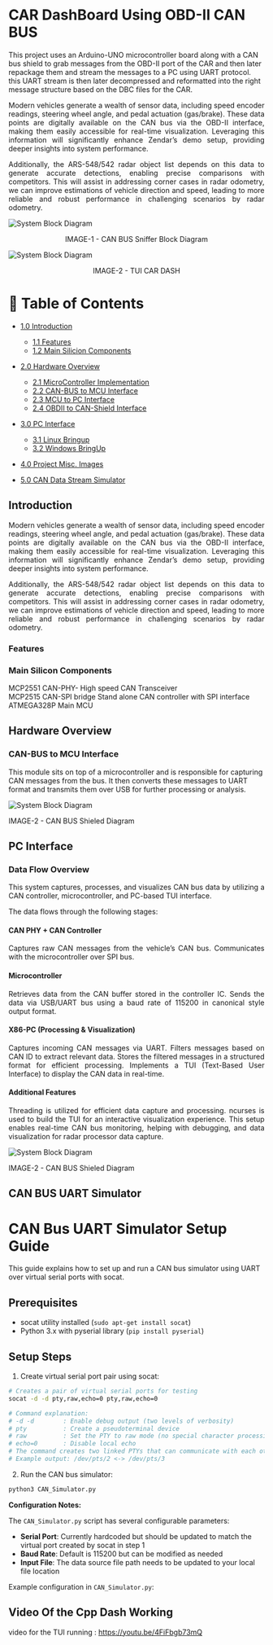 # CAR DashBoard Using OBD-II CAN BUS

This project uses an Arduino-UNO microcontroller board along with a CAN bus shield to grab messages from the OBD-II port of the CAR and then later repackage them and stream the messages to a PC using UART protocol.
this UART stream is then later decompressed and reformatted into the right message structure based on the DBC files for the CAR.

<p> <div align="justify">
Modern vehicles generate a wealth of sensor data, including speed encoder readings, steering wheel angle, and pedal actuation (gas/brake). These data points are digitally available on the CAN bus via the OBD-II interface, making them easily accessible for real-time visualization. Leveraging this information will significantly enhance Zendar’s demo setup, providing deeper insights into system performance.

Additionally, the ARS-548/542 radar object list depends on this data to generate accurate detections, enabling precise comparisons with competitors.
This will assist in addressing corner cases in radar odometry, we can improve estimations of vehicle direction and speed, leading to more reliable and robust performance in challenging scenarios by radar odometry.
</div> </p>

<!-- Block Diagram of the Power Monitor -->

![System Block Diagram](/vs_projects/CAR_OBD_SignalTap/assets/System_Diagram.png)
<p><div align="center"> IMAGE-1 - CAN BUS Sniffer Block Diagram </div> </p>


![System Block Diagram](/vs_projects/CAR_OBD_SignalTap/assets/TUI_Still.png)
<p><div align="center"> IMAGE-2 - TUI CAR DASH </div> </p>

<!-- Table of Contents -->

# :notebook_with_decorative_cover: Table of Contents

- [1.0 Introduction](#introduction)

  - [1.1 Features](#features)
  - [1.2 Main Silicion Components](#main-silicon-components)

- [2.0 Hardware Overview](#hardware-overview)

  - [2.1 MicroController Implementation](#power-supply-implementation)
  - [2.2 CAN-BUS to MCU Interface](#can-bus-to-mcu-interface)
  - [2.3 MCU to PC Interface](#cp2012n_a02_gqfn28r-implementation)
  - [2.4 OBDII to CAN-Shield Interface ](#ina3221-measuremetns-shunt-summation)

- [3.0 PC Interface](#pc-interface)

  - [3.1 Linux Bringup](#ubuntu-bringup)
  - [3.2 Windows BringUp](#)

- [4.0 Project Misc. Images](#project-images)

- [5.0 CAN Data Stream Simulator](#can-bus-uart-simulator)

## Introduction

<p><div align="justify">
Modern vehicles generate a wealth of sensor data, including speed encoder readings, steering wheel angle, and pedal actuation (gas/brake). These data points are digitally available on the CAN bus via the OBD-II interface, making them easily accessible for real-time visualization. Leveraging this information will significantly enhance Zendar’s demo setup, providing deeper insights into system performance.

Additionally, the ARS-548/542 radar object list depends on this data to generate accurate detections, enabling precise comparisons with competitors.
This will assist in addressing corner cases in radar odometry, we can improve estimations of vehicle direction and speed, leading to more reliable and robust performance in challenging scenarios by radar odometry.
</div></p>

### Features

### Main Silicon Components

<p>
MCP2551 CAN-PHY- High speed CAN Transceiver <br>
MCP2515 CAN-SPI bridge Stand alone CAN controller with SPI interface <br>
ATMEGA328P Main MCU <br>
</p>

## Hardware Overview

### CAN-BUS to MCU Interface 

<p>
This module sits on top of a microcontroller and is responsible for capturing CAN messages from the bus. It then converts these messages to UART format and transmits them over USB for further processing or analysis.
</p>

![System Block Diagram](/vs_projects/CAR_OBD_SignalTap/assets/CAN_Shield_Annotated.png)
<p><div align="justify"> IMAGE-2 - CAN BUS Shieled Diagram </div> </p>


## PC Interface

<p> <div align="justify">


### Data Flow Overview
This system captures, processes, and visualizes CAN bus data by utilizing a CAN controller, microcontroller, and PC-based TUI interface. 

The data flows through the following stages:<br>
#### CAN PHY + CAN Controller<br>
Captures raw CAN messages from the vehicle’s CAN bus.
Communicates with the microcontroller over SPI bus.

#### Microcontroller<br>
Retrieves data from the CAN buffer stored in the controller IC.
Sends the data via USB/UART bus using a baud rate of 115200 in canonical style output format.

#### X86-PC (Processing & Visualization)<br>
Captures incoming CAN messages via UART.
Filters messages based on CAN ID to extract relevant data.
Stores the filtered messages in a structured format for efficient processing.
Implements a TUI (Text-Based User Interface) to display the CAN data in real-time.

#### Additional Features<br>
Threading is utilized for efficient data capture and processing.
ncurses is used to build the TUI for an interactive visualization experience.
This setup enables real-time CAN bus monitoring, helping with debugging, and data visualization for radar processor data capture.

</div>
</p>


![System Block Diagram](/vs_projects/CAR_OBD_SignalTap/assets/data_flow.png)
<p><div align="justify"> IMAGE-2 - CAN BUS Shieled Diagram </div> </p>

## CAN BUS UART Simulator

# CAN Bus UART Simulator Setup Guide

This guide explains how to set up and run a CAN bus simulator using UART over virtual serial ports with socat.

## Prerequisites

- socat utility installed (`sudo apt-get install socat`)
- Python 3.x with pyserial library (`pip install pyserial`)

## Setup Steps

1. Create virtual serial port pair using socat:

```bash
# Creates a pair of virtual serial ports for testing
socat -d -d pty,raw,echo=0 pty,raw,echo=0

# Command explanation:
# -d -d        : Enable debug output (two levels of verbosity)
# pty          : Create a pseudoterminal device
# raw          : Set the PTY to raw mode (no special character processing)
# echo=0       : Disable local echo
# The command creates two linked PTYs that can communicate with each other
# Example output: /dev/pts/2 <-> /dev/pts/3
```

2. Run the CAN bus simulator:

```bash
python3 CAN_Simulator.py
``` 
**Configuration Notes:**

The `CAN_Simulator.py` script has several configurable parameters:

- **Serial Port**: Currently hardcoded but should be updated to match the virtual port created by socat in step 1
- **Baud Rate**: Default is 115200 but can be modified as needed
- **Input File**: The data source file path needs to be updated to your local file location

Example configuration in `CAN_Simulator.py`:


## Video Of the Cpp Dash Working
video for the TUI running :
https://youtu.be/4FiFbgb73mQ